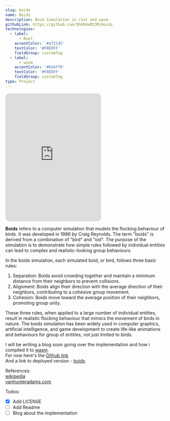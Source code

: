 ```yaml
---
slug: boids
name: Boids
description: Boid Simulation in rust and wasm
githubLink: https://github.com/ShUbHaM13M/boids
technologies:
  - label:
      - Rust
    accentColor: '#a72145'
    textColor: '#F8EDFF'
    fieldGroup: customTag
  - label:
      - wasm
    accentColor: '#654ff0'
    textColor: '#F8EDFF'
    fieldGroup: customTag
type: Project
---
```


<iframe
	style="border: none; border-radius: 12px; pointer-events: none"
  id="boid"
  title="Boid simulation running on web"
	height="400"
	allow="fullscreen"
  src="https://shubham13m.github.io/boids?bg-color=#0B192F&boid-color=#19D645">
</iframe>

**Boids** refers to a computer simulation that models the flocking behaviour of birds. It was developed in 1986 by Craig Reynolds. The term "boids" is derived from a combination of "bird" and "oid". The purpose of the simulation is to demonstrate how simple rules followed by individual entities can lead to complex and realistic-looking group behaviours.

In the boids simulation, each simulated boid, or bird, follows three basic rules:

1. Separation: Boids avoid crowding together and maintain a minimum distance from their neighbors to prevent collisions.
2. Alignment: Boids align their direction with the average direction of their neighbors, contributing to a cohesive group movement.
3. Cohesion: Boids move toward the average position of their neighbors, promoting group unity.

These three rules, when applied to a large number of individual entities, result in realistic flocking behaviour that mimics the movement of birds in nature. The boids simulation has been widely used in computer graphics, artificial intelligence, and game development to create life-like animations and behaviours for group of entities, not just limited to birds.

I will be writing a blog soon going over the implementation and how i compiled it to [wasm](https://webassembly.org/).  
For now here's the [Github link](https://github.com/ShUbHaM13M/boids)  
And a link to deployed version - [boids](https://shubham13m.github.io/boids?show-controls=true&bg-color=#0B192F&boid-color=#19D645)

References:  
[wikipedia](https://en.wikipedia.org/wiki/Boids)  
[vanhunteradams.com](https://vanhunteradams.com/Pico/Animal_Movement/Boids-algorithm.html)

Todos:

- [x] Add LICENSE
- [ ] Add Readme
- [ ] Blog about the implementation
